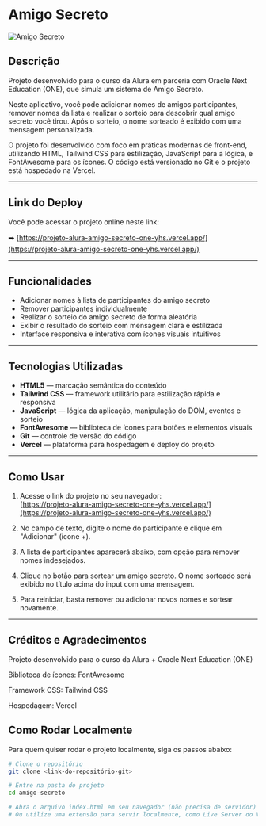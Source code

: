 # Amigo Secreto

![Amigo Secreto](https://projeto-alura-amigo-secreto-one-yhs.vercel.app/favicon.ico)

## Descrição

Projeto desenvolvido para o curso da Alura em parceria com Oracle Next Education (ONE), que simula um sistema de Amigo Secreto.

Neste aplicativo, você pode adicionar nomes de amigos participantes, remover nomes da lista e realizar o sorteio para descobrir qual amigo secreto você tirou. Após o sorteio, o nome sorteado é exibido com uma mensagem personalizada.

O projeto foi desenvolvido com foco em práticas modernas de front-end, utilizando HTML, Tailwind CSS para estilização, JavaScript para a lógica, e FontAwesome para os ícones. O código está versionado no Git e o projeto está hospedado na Vercel.

---

## Link do Deploy

Você pode acessar o projeto online neste link:

➡️ [https://projeto-alura-amigo-secreto-one-yhs.vercel.app/](https://projeto-alura-amigo-secreto-one-yhs.vercel.app/)

---

## Funcionalidades

- Adicionar nomes à lista de participantes do amigo secreto
- Remover participantes individualmente
- Realizar o sorteio do amigo secreto de forma aleatória
- Exibir o resultado do sorteio com mensagem clara e estilizada
- Interface responsiva e interativa com ícones visuais intuitivos

---

## Tecnologias Utilizadas

- **HTML5** — marcação semântica do conteúdo
- **Tailwind CSS** — framework utilitário para estilização rápida e responsiva
- **JavaScript** — lógica da aplicação, manipulação do DOM, eventos e sorteio
- **FontAwesome** — biblioteca de ícones para botões e elementos visuais
- **Git** — controle de versão do código
- **Vercel** — plataforma para hospedagem e deploy do projeto

---

## Como Usar

1. Acesse o link do projeto no seu navegador:  
   [https://projeto-alura-amigo-secreto-one-yhs.vercel.app/](https://projeto-alura-amigo-secreto-one-yhs.vercel.app/)

2. No campo de texto, digite o nome do participante e clique em "Adicionar" (ícone +).

3. A lista de participantes aparecerá abaixo, com opção para remover nomes indesejados.

4. Clique no botão para sortear um amigo secreto. O nome sorteado será exibido no título acima do input com uma mensagem.

5. Para reiniciar, basta remover ou adicionar novos nomes e sortear novamente.

---

## Créditos e Agradecimentos
Projeto desenvolvido para o curso da Alura + Oracle Next Education (ONE)

Biblioteca de ícones: FontAwesome

Framework CSS: Tailwind CSS

Hospedagem: Vercel


## Como Rodar Localmente

Para quem quiser rodar o projeto localmente, siga os passos abaixo:

```bash
# Clone o repositório
git clone <link-do-repositório-git>

# Entre na pasta do projeto
cd amigo-secreto

# Abra o arquivo index.html em seu navegador (não precisa de servidor)
# Ou utilize uma extensão para servir localmente, como Live Server do VS Code
